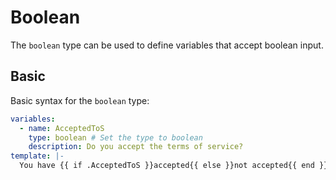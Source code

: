 # Boolean

The `boolean` type can be used to define variables that accept boolean input.

## Basic

Basic syntax for the `boolean` type:

```yaml
variables:
  - name: AcceptedToS
    type: boolean # Set the type to boolean
    description: Do you accept the terms of service?
template: |-
  You have {{ if .AcceptedToS }}accepted{{ else }}not accepted{{ end }} the terms of service.
```
